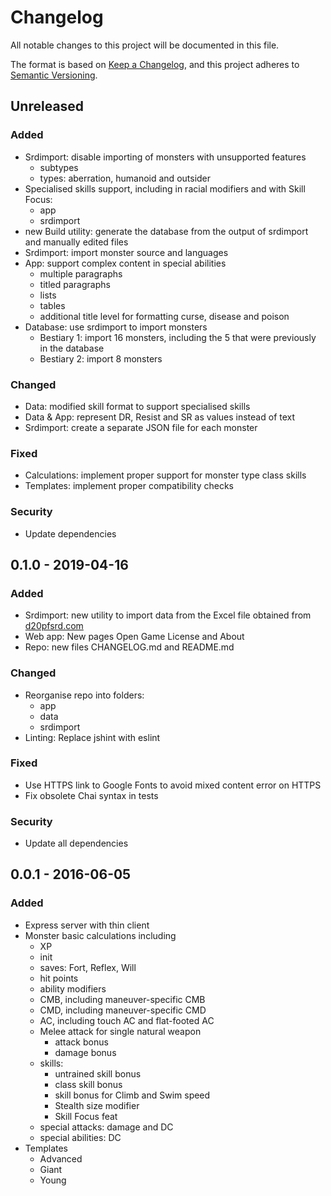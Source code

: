 # Changelog
All notable changes to this project will be documented in this file.

The format is based on [Keep a Changelog](https://keepachangelog.com/en/1.0.0/),
and this project adheres to [Semantic Versioning](https://semver.org/spec/v2.0.0.html).

## Unreleased
### Added
- Srdimport: disable importing of monsters with unsupported features
  - subtypes
  - types: aberration, humanoid and outsider
- Specialised skills support, including in racial modifiers and with Skill Focus:
  - app
  - srdimport
- new Build utility: generate the database from the output of srdimport and manually edited files
- Srdimport: import monster source and languages
- App: support complex content in special abilities
  - multiple paragraphs
  - titled paragraphs
  - lists
  - tables
  - additional title level for formatting curse, disease and poison
- Database: use srdimport to import monsters
  - Bestiary 1: import 16 monsters, including the 5 that were previously in the database
  - Bestiary 2: import 8 monsters

### Changed
- Data: modified skill format to support specialised skills
- Data & App: represent DR, Resist and SR as values instead of text
- Srdimport: create a separate JSON file for each monster

### Fixed
- Calculations: implement proper support for monster type class skills
- Templates: implement proper compatibility checks

### Security
- Update dependencies

## 0.1.0 - 2019-04-16
### Added
- Srdimport: new utility to import data from the Excel file obtained from [d20pfsrd.com](http://www.d20pfsrd.com/bestiary/tools/monster-filter/)
- Web app: New pages Open Game License and About
- Repo: new files CHANGELOG.md and README.md

### Changed
- Reorganise repo into folders:
  - app
  - data
  - srdimport
- Linting: Replace jshint with eslint

### Fixed
- Use HTTPS link to Google Fonts to avoid mixed content error on HTTPS
- Fix obsolete Chai syntax in tests

### Security
- Update all dependencies

## 0.0.1 - 2016-06-05
### Added
- Express server with thin client
- Monster basic calculations including
  - XP
  - init
  - saves: Fort, Reflex, Will
  - hit points
  - ability modifiers
  - CMB, including maneuver-specific CMB
  - CMD, including maneuver-specific CMD
  - AC, including touch AC and flat-footed AC
  - Melee attack for single natural weapon
    - attack bonus
    - damage bonus
  - skills:
    - untrained skill bonus
    - class skill bonus
    - skill bonus for Climb and Swim speed
    - Stealth size modifier
    - Skill Focus feat
  - special attacks: damage and DC
  - special abilities: DC
- Templates
  - Advanced
  - Giant
  - Young
